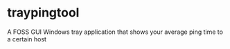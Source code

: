 # traypingtool
A FOSS GUI Windows tray application that shows your average ping time to a certain host
